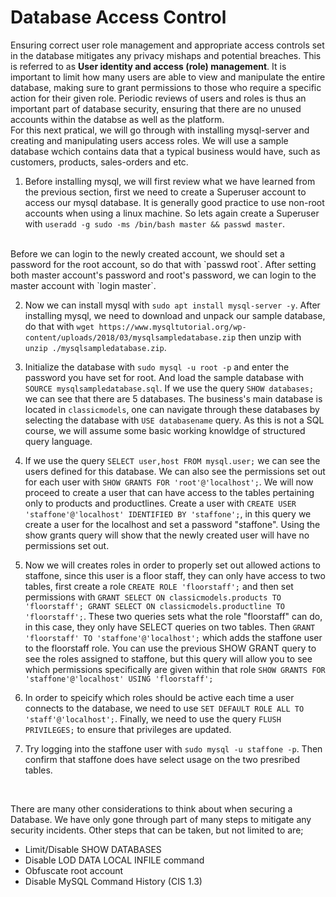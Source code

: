 # Database Access Control

Ensuring correct user role management and appropriate access controls set in the database mitigates any privacy mishaps and potential breaches. This is referred to as **User identity and access (role) management**. It is important to limit how many users are able to view and manipulate the entire database, making sure to grant permissions to those who require a specific action for their given role. Periodic reviews of users and roles is thus an important part of database security, ensuring that there are no unused accounts within the databse as well as the platform.
<br/>
For this next pratical, we will go through with installing mysql-server and creating and manipulating users access roles. We will use a sample database wchich contains data that a typical business would have, such as customers, products, sales-orders and etc.

1. Before installing mysql, we will first review what we have learned from the previous section, first we need to create a Superuser account to access our mysql database. It is generally good practice to use non-root accounts when using a linux machine. So lets again create a Superuser with `useradd -g sudo -ms /bin/bash master && passwd master`.
<br/>
Before we can login to the newly created account, we should set a password for the root account, so do that with `passwd root`. After setting both master account's password and root's password, we can login to the master account with `login master`.

2. Now we can install mysql with `sudo apt install mysql-server -y`. After installing mysql, we need to download and unpack our sample database, do that with `wget https://www.mysqltutorial.org/wp-content/uploads/2018/03/mysqlsampledatabase.zip` then unzip with `unzip ./mysqlsampledatabase.zip`.

3. Initialize the database with `sudo mysql -u root -p` and enter the password you have set for root. And load the sample database with `SOURCE mysqlsampledatabase.sql`. If we use the query `SHOW databases;` we can see that there are 5 databases. The business's main database is located in `classicmodels`, one can navigate through these databases by selecting the database with `USE databasename` query. As this is not a SQL course, we will assume some basic working knowldge of structured query language.

4. If we use the query `SELECT user,host FROM mysql.user;` we can see the users defined for this database. We can also see the permissions set out for each user with `SHOW GRANTS FOR 'root'@'localhost';`. We will now proceed to create a user that can have access to the tables pertaining only to products and productlines. Create a user with `CREATE USER 'staffone'@'localhost' IDENTIFIED BY 'staffone';`, in this query we create a user for the localhost and set a password "staffone". Using the show grants query will show that the newly created user will have no permissions set out.

5. Now we will creates roles in order to properly set out allowed actions to staffone, since this user is a floor staff, they can only have access to two tables, first create a role `CREATE ROLE 'floorstaff';` and then set permissions with `GRANT SELECT ON classicmodels.products TO 'floorstaff'; GRANT SELECT ON classicmodels.productline TO 'floorstaff';`. These two queries sets what the role "floorstaff" can do, in this case, they only have SELECT queries on two tables. Then `GRANT 'floorstaff' TO 'staffone'@'localhost';` which adds the staffone user to the floorstaff role. You can use the previous SHOW GRANT query to see the roles assigned to staffone, but this query will allow you to see which permissions specifically are given within that role `SHOW GRANTS FOR 'staffone'@'localhost' USING 'floorstaff';`

6. In order to speicify which roles should be active each time a user connects to the database, we need to use `SET DEFAULT ROLE ALL TO 'staff'@'localhost';`. Finally, we need to use the query `FLUSH PRIVILEGES;` to ensure that privileges are updated.

7. Try logging into the staffone user with `sudo mysql -u staffone -p`. Then confirm that staffone does have select usage on the two presribed tables.

<br/>

There are many other considerations to think about when securing a Database. We have only gone through part of many steps to mitigate any security incidents. Other steps that can be taken, but not limited to are;

- Limit/Disable SHOW DATABASES
- Disable LOD DATA LOCAL INFILE command
- Obfuscate root account
- Disable MySQL Command History (CIS 1.3)

